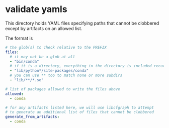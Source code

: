 # validate yamls

This directory holds YAML files specifying paths that cannot be clobbered
except by artifacts on an allowed list.

The format is

```yaml
# the glob(s) to check relative to the PREFIX
files:
  # it may not be a glob at all
  - "bin/conda"
  # if it is a directory, everything in the directory is included recursively
  - "lib/python*/site-packages/conda"
  # you can use ** too to match none or more subdirs
  - "lib/**/*.so"

# list of packages allowed to write the files above
allowed:
  - conda

# for any artifacts listed here, we will use libcfgraph to attempt
# to generate an additional list of files that cannot be clobbered
generate_from_artifacts:
  - conda
```
